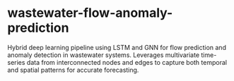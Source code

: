 # wastewater-flow-anomaly-prediction
Hybrid deep learning pipeline using LSTM and GNN for flow prediction and anomaly detection in wastewater systems. Leverages multivariate time-series data from interconnected nodes and edges to capture both temporal and spatial patterns for accurate forecasting.
